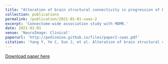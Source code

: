 ```yaml
---
title: "Alteration of brain structural connectivity in progression of Parkinson's disease: A connectome-wide network analysis"
collection: publications
permalink: /publication/2021-01-01-cwas-2
excerpt: 'Connectome-wide association study with MDMR.'
date: 2021-01-01
venue: 'NeuroImage: Clinical'
paperurl: 'http://podismine.github.io/files/paper2-cwas.pdf'
citation: 'Yang Y, Ye C, Sun J, et al. Alteration of brain structural connectivity in progression of Parkinson 's disease: A connectome-wide network analysis[J]. NeuroImage: Clinical, 2021, 31: 102715.'
---
```

[Download paper here](http://podismine.github.io/files/paper2-cwas.pdf)